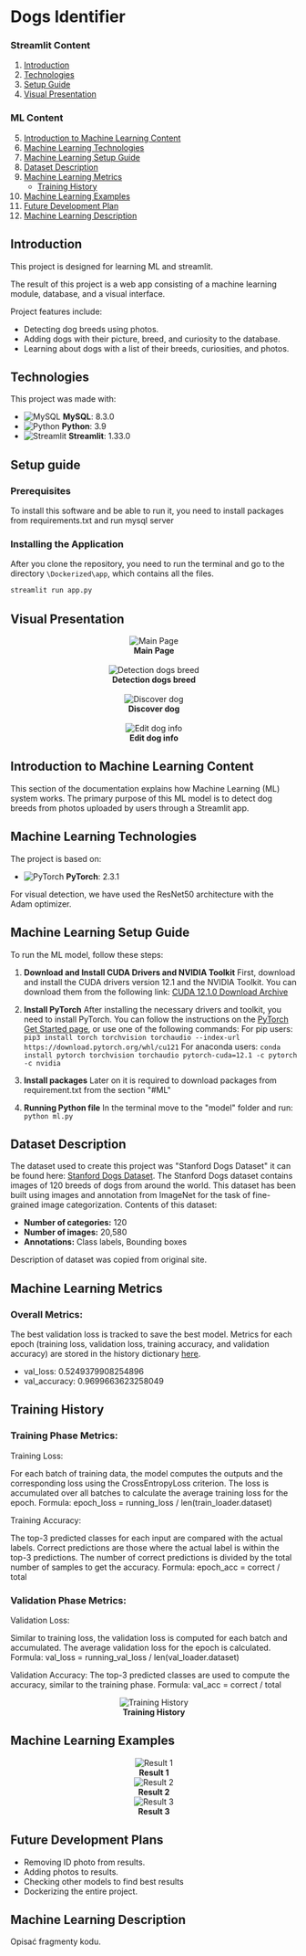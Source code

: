 # Dogs Identifier

### Streamlit Content
1. [Introduction](#introduction)
2. [Technologies](#technologies)
3. [Setup Guide](#setup-guide)
4. [Visual Presentation](#visual-presentation)

### ML Content
5. [Introduction to Machine Learning Content](#introduction-to-machine-learning-content)
6. [Machine Learning Technologies](#machine-learning-technologies)
7. [Machine Learning Setup Guide](#machine-learning-setup-guide)
8. [Dataset Description](#dataset-description)
9. [Machine Learning Metrics](#machine-learning-metrics) 
   - [Training History](#training-history)
10. [Machine Learning Examples](#machine-learning-examples)
11. [Future Development Plan](#future-development-plans)
12. [Machine Learning Description](#machine-learning-description)

## Introduction
This project is designed for learning ML and streamlit.

The result of this project is a web app consisting of a machine learning module, database, and a visual interface.

Project features include:
- Detecting dog breeds using photos.
- Adding dogs with their picture, breed, and curiosity to the database.
- Learning about dogs with a list of their breeds, curiosities, and photos.

## Technologies

This project was made with:

- ![MySQL](images/mysql.png) **MySQL**: 8.3.0
- ![Python](images/python.png) **Python**: 3.9
- ![Streamlit](images/streamlit.png) **Streamlit**: 1.33.0

## Setup guide

### Prerequisites

To install this software and be able to run it, you need to install packages from requirements.txt and run mysql server

### Installing the Application 

After you clone the repository, you need to run the terminal and go to the directory `\Dockerized\app`, which contains all the files.

```bash
streamlit run app.py
```


## Visual Presentation

<div align="center">
  <img src="images/appscreens/mainpage.png" alt="Main Page" /><br />
  <strong>Main Page</strong>
</div>

<br />

<div align="center">
  <img src="images/appscreens/detection.png" alt="Detection dogs breed" /><br />
  <strong>Detection dogs breed</strong>
</div>

<br />

<div align="center">
  <img src="images/appscreens/discover.png" alt="Discover dog" /><br />
  <strong>Discover dog</strong>
</div>

<br />

<div align="center">
  <img src="images/appscreens/edit.png" alt="Edit dog info" /><br />
  <strong>Edit dog info</strong>
</div>

## Introduction to Machine Learning Content
This section of the documentation explains how Machine Learning (ML) system works. The primary purpose of this ML model is to detect dog breeds from photos uploaded by users through a Streamlit app.

## Machine Learning Technologies 
The project is based on:
- ![PyTorch](images/pytorch2.png) **PyTorch**: 2.3.1

For visual detection, we have used the ResNet50 architecture with the Adam optimizer.
## Machine Learning Setup Guide
To run the ML model, follow these steps:
1. **Download and Install CUDA Drivers and NVIDIA Toolkit** First, download and install the CUDA drivers version 12.1 and the NVIDIA Toolkit. You can download them from the following link: [CUDA 12.1.0 Download Archive](https://developer.nvidia.com/cuda-12-1-0-download-archive)
2. **Install PyTorch** 
After installing the necessary drivers and toolkit, you need to install PyTorch. You can follow the instructions on the [PyTorch Get Started page](https://pytorch.org/get-started/locally/), or use one of the following commands:
For pip users:
``pip3 install torch torchvision torchaudio --index-url https://download.pytorch.org/whl/cu121``
For anaconda users:
``conda install pytorch torchvision torchaudio pytorch-cuda=12.1 -c pytorch -c nvidia``

3. **Install packages** Later on it is required to download packages from requirement.txt from the section "#ML"
4. **Running Python file**
In the terminal move to the "model" folder and run:
``
python ml.py
``
## Dataset Description
The dataset used to create this project was "Stanford Dogs Dataset" it can be found here: [Stanford Dogs Dataset](http://vision.stanford.edu/aditya86/ImageNetDogs/).
The Stanford Dogs dataset contains images of 120 breeds of dogs from around the world. This dataset has been built using images and annotation from ImageNet for the task of fine-grained image categorization. Contents of this dataset:

-   **Number of categories:**  120
-   **Number of images:**  20,580
-   **Annotations:**  Class labels, Bounding boxes

Description of dataset was copied from original site.

## Machine Learning Metrics

### Overall Metrics:
The best validation loss is tracked to save the best model.
Metrics for each epoch (training loss, validation loss, training accuracy, and validation accuracy) are stored in the history dictionary [here](Dockerized/app/model/metrics/metrics.txt).


- val_loss: 0.5249379908254896
- val_accuracy: 0.9699663623258049


## Training History
### Training Phase Metrics:
Training Loss:

For each batch of training data, the model computes the outputs and the corresponding loss using the CrossEntropyLoss criterion.
The loss is accumulated over all batches to calculate the average training loss for the epoch.
Formula: epoch_loss = running_loss / len(train_loader.dataset)

Training Accuracy:

The top-3 predicted classes for each input are compared with the actual labels.
Correct predictions are those where the actual label is within the top-3 predictions.
The number of correct predictions is divided by the total number of samples to get the accuracy.
Formula: epoch_acc = correct / total

### Validation Phase Metrics:
Validation Loss:

Similar to training loss, the validation loss is computed for each batch and accumulated.
The average validation loss for the epoch is calculated.
Formula: val_loss = running_val_loss / len(val_loader.dataset)

Validation Accuracy:
The top-3 predicted classes are used to compute the accuracy, similar to the training phase.
Formula: val_acc = correct / total

<div align="center">
  <img src="Dockerized/app/model/plots/training_history.png" alt="Training History" /><br />
  <strong>Training History</strong>
</div>

## Machine Learning Examples
<div align="center">
  <img src="images/resultsscreens/Result1.png" alt="Result 1" /><br />
  <strong>Result 1</strong>
</div>

<div align="center">
  <img src="images/resultsscreens/Result2.png" alt="Result 2" /><br />
  <strong>Result 2</strong>
</div>

<div align="center">
  <img src="images/resultsscreens/Result3.png" alt="Result 3" /><br />
  <strong>Result 3</strong>
</div>

## Future Development Plans 
- Removing ID photo from results.
- Adding photos to results.
- Checking other models to find best results
- Dockerizing the entire project.

## Machine Learning Description
Opisać fragmenty kodu.

